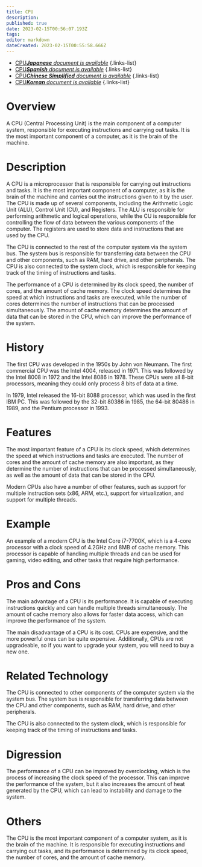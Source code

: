 ```yaml
---
title: CPU
description: 
published: true
date: 2023-02-15T00:56:07.193Z
tags: 
editor: markdown
dateCreated: 2023-02-15T00:55:58.666Z
---
```


- [CPU***Japanese** document is available*](/ja/Knowledge-base/Dictionary/cpu)
{.links-list}
- [CPU***Spanish** document is available*](/es/Knowledge-base/Dictionary/cpu)
{.links-list}
- [CPU***Chinese Simplified** document is available*](/zh/Knowledge-base/Dictionary/cpu)
{.links-list}
- [CPU***Korean** document is available*](/ko/Knowledge-base/Dictionary/cpu)
{.links-list}


# Overview
A CPU (Central Processing Unit) is the main component of a computer system, responsible for executing instructions and carrying out tasks. It is the most important component of a computer, as it is the brain of the machine.

# Description
A CPU is a microprocessor that is responsible for carrying out instructions and tasks. It is the most important component of a computer, as it is the brain of the machine and carries out the instructions given to it by the user. The CPU is made up of several components, including the Arithmetic Logic Unit (ALU), Control Unit (CU), and Registers. The ALU is responsible for performing arithmetic and logical operations, while the CU is responsible for controlling the flow of data between the various components of the computer. The registers are used to store data and instructions that are used by the CPU.

The CPU is connected to the rest of the computer system via the system bus. The system bus is responsible for transferring data between the CPU and other components, such as RAM, hard drive, and other peripherals. The CPU is also connected to the system clock, which is responsible for keeping track of the timing of instructions and tasks.

The performance of a CPU is determined by its clock speed, the number of cores, and the amount of cache memory. The clock speed determines the speed at which instructions and tasks are executed, while the number of cores determines the number of instructions that can be processed simultaneously. The amount of cache memory determines the amount of data that can be stored in the CPU, which can improve the performance of the system.

# History
The first CPU was developed in the 1950s by John von Neumann. The first commercial CPU was the Intel 4004, released in 1971. This was followed by the Intel 8008 in 1972 and the Intel 8086 in 1978. These CPUs were all 8-bit processors, meaning they could only process 8 bits of data at a time.

In 1979, Intel released the 16-bit 8088 processor, which was used in the first IBM PC. This was followed by the 32-bit 80386 in 1985, the 64-bit 80486 in 1989, and the Pentium processor in 1993.

# Features
The most important feature of a CPU is its clock speed, which determines the speed at which instructions and tasks are executed. The number of cores and the amount of cache memory are also important, as they determine the number of instructions that can be processed simultaneously, as well as the amount of data that can be stored in the CPU.

Modern CPUs also have a number of other features, such as support for multiple instruction sets (x86, ARM, etc.), support for virtualization, and support for multiple threads.

# Example
An example of a modern CPU is the Intel Core i7-7700K, which is a 4-core processor with a clock speed of 4.2GHz and 8MB of cache memory. This processor is capable of handling multiple threads and can be used for gaming, video editing, and other tasks that require high performance.

# Pros and Cons
The main advantage of a CPU is its performance. It is capable of executing instructions quickly and can handle multiple threads simultaneously. The amount of cache memory also allows for faster data access, which can improve the performance of the system.

The main disadvantage of a CPU is its cost. CPUs are expensive, and the more powerful ones can be quite expensive. Additionally, CPUs are not upgradeable, so if you want to upgrade your system, you will need to buy a new one.

# Related Technology
The CPU is connected to other components of the computer system via the system bus. The system bus is responsible for transferring data between the CPU and other components, such as RAM, hard drive, and other peripherals.

The CPU is also connected to the system clock, which is responsible for keeping track of the timing of instructions and tasks.

# Digression
The performance of a CPU can be improved by overclocking, which is the process of increasing the clock speed of the processor. This can improve the performance of the system, but it also increases the amount of heat generated by the CPU, which can lead to instability and damage to the system.

# Others
The CPU is the most important component of a computer system, as it is the brain of the machine. It is responsible for executing instructions and carrying out tasks, and its performance is determined by its clock speed, the number of cores, and the amount of cache memory.